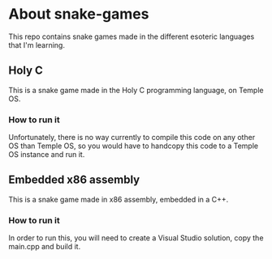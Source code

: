 # About snake-games

This repo contains snake games made in the different esoteric languages that I'm learning.

## Holy C

This is a snake game made in the Holy C programming language, on Temple OS.

### How to run it

Unfortunately, there is no way currently to compile this code on any other OS than Temple OS, so you would have to handcopy this code to a Temple OS instance and run it.

## Embedded x86 assembly

This is a snake game made in x86 assembly, embedded in a C++.

### How to run it

In order to run this, you will need to create a Visual Studio solution, copy the main.cpp and build it.
